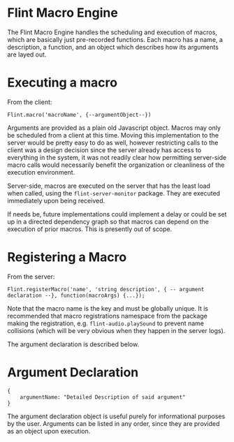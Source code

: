 # Flint Macro Engine

The Flint Macro Engine handles the scheduling and execution of macros, which are basically just
pre-recorded functions. Each macro has a name, a description, a function, and an object which
describes how its arguments are layed out.

# Executing a macro
From the client:

    Flint.macro('macroName', {--argumentObject--})

Arguments are provided as a plain old Javascript object. Macros may only be scheduled from a client
at this time. Moving this implementation to the server would be pretty easy to do as well, however
restricting calls to the client was a design decision since the server already has access to everything
in the system, it was not readily clear how permitting server-side macro calls would necessarily
benefit the organization or cleanliness of the execution environment.

Server-side, macros are executed on the server that has the least load when called, using the 
`flint-server-monitor` package. They are executed immediately upon being received.

If needs be, future implementations could implement a delay or could be set up in a directed
dependency graph so that macros can depend on the execution of prior macros. This is presently
out of scope.

# Registering a Macro
From the server:

    Flint.registerMacro('name', 'string description', { -- argument declaration --}, function(macroArgs) {...});

Note that the macro name is the key and must be globally unique. It is recommended that macro
registrations namespace from the package making the registration, e.g. `flint-audio.playSound` to
prevent name collisions (which will be very obvious when they happen in the server logs).

The argument declaration is described below.

# Argument Declaration

```
{
	argumentName: "Detailed Description of said argument"
}
```

The argument declaration object is useful purely for informational purposes by the user.
Arguments can be listed in any order, since they are provided as an object upon execution.